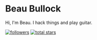 # Beau Bullock

Hi, I'm Beau. I hack things and play guitar. 

   <p align="left">
      <a href="https://github.com/dafthack?tab=followers">
         <img alt="followers" title="Follow me on Github" src="https://custom-icon-badges.demolab.com/github/followers/dafthack?color=236ad3&labelColor=1155ba&style=for-the-badge&logo=person-add&label=Follow&logoColor=white"/></a>
      <a href="https://github.com/dafthack?tab=repositories&sort=stargazers">
         <img alt="total stars" title="Total stars on GitHub" src="https://custom-icon-badges.demolab.com/github/stars/dafthack?color=55960c&style=for-the-badge&labelColor=488207&logo=star"/></a>
   </p>
